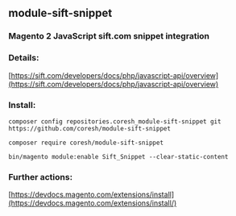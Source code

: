 ## module-sift-snippet
### Magento 2 JavaScript sift.com snippet integration

### Details:

[https://sift.com/developers/docs/php/javascript-api/overview](https://sift.com/developers/docs/php/javascript-api/overview)

### Install:

```composer config repositories.coresh_module-sift-snippet git https://github.com/coresh/module-sift-snippet```

```composer require coresh/module-sift-snippet```

```bin/magento module:enable Sift_Snippet --clear-static-content```

### Further actions:

[https://devdocs.magento.com/extensions/install](https://devdocs.magento.com/extensions/install/)
